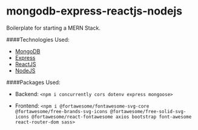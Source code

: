 ﻿# mongodb-express-reactjs-nodejs

Boilerplate for starting a MERN Stack.

####Technologies Used:

- [MongoDB](https://www.mongodb.com/)
- [Express](https://expressjs.com/)
- [ReactJS](https://reactjs.org/)
- [NodeJS](https://nodejs.org/)

####Packages Used:

- Backend: `<npm i concurrently cors dotenv express mongoose>`

- Frontend: `<npm i @fortawesome/fontawesome-svg-core @fortawesome/free-brands-svg-icons @fortawesome/free-solid-svg-icons @fortawesome/react-fontawesome axios bootstrap font-awesome react-router-dom sass>`
